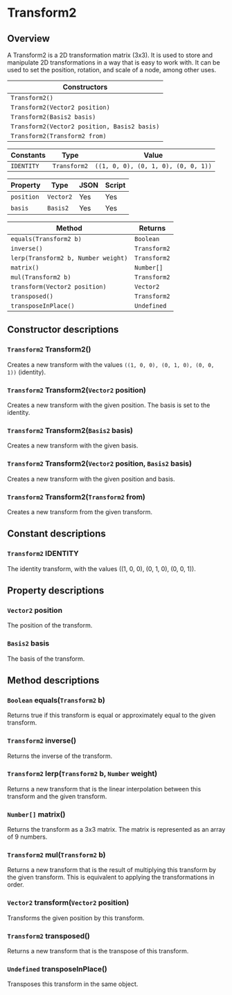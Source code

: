 # Transform2

## Overview

A Transform2 is a 2D transformation matrix (3x3). It is used to store and manipulate 2D transformations in a way that is easy to work with. It can be used to set the position, rotation, and scale of a node, among other uses.

| Constructors |
|--------------|
| `Transform2()` |
| `Transform2(Vector2 position)` |
| `Transform2(Basis2 basis)` |
| `Transform2(Vector2 position, Basis2 basis)` |
| `Transform2(Transform2 from)` |

| Constants | Type | Value |
|-----------|------|-------|
| `IDENTITY` | `Transform2` | `((1, 0, 0), (0, 1, 0), (0, 0, 1))` |

| Property | Type | JSON | Script |
|----------|------|------|--------|
| `position` | `Vector2` | Yes | Yes |
| `basis` | `Basis2` | Yes | Yes |

| Method | Returns |
|--------|---------|
| `equals(Transform2 b)` | `Boolean` |
| `inverse()` | `Transform2` |
| `lerp(Transform2 b, Number weight)` | `Transform2` |
| `matrix()` | `Number[]` |
| `mul(Transform2 b)` | `Transform2` |
| `transform(Vector2 position)` | `Vector2` |
| `transposed()` | `Transform2` |
| `transposeInPlace()` | `Undefined` |

## Constructor descriptions

### `Transform2` Transform2()

Creates a new transform with the values `((1, 0, 0), (0, 1, 0), (0, 0, 1))` (identity).

### `Transform2` Transform2(`Vector2` position)

Creates a new transform with the given position. The basis is set to the identity.

### `Transform2` Transform2(`Basis2` basis)

Creates a new transform with the given basis.

### `Transform2` Transform2(`Vector2` position, `Basis2` basis)

Creates a new transform with the given position and basis.

### `Transform2` Transform2(`Transform2` from)

Creates a new transform from the given transform.

## Constant descriptions

### `Transform2` IDENTITY

The identity transform, with the values ((1, 0, 0), (0, 1, 0), (0, 0, 1)).

## Property descriptions

### `Vector2` position

The position of the transform.

### `Basis2` basis

The basis of the transform.

## Method descriptions

### `Boolean` equals(`Transform2` b)

Returns true if this transform is equal or approximately equal to the given transform.

### `Transform2` inverse()

Returns the inverse of the transform.

### `Transform2` lerp(`Transform2` b, `Number` weight)

Returns a new transform that is the linear interpolation between this transform and the given transform.

### `Number[]` matrix()

Returns the transform as a 3x3 matrix. The matrix is represented as an array of 9 numbers.

### `Transform2` mul(`Transform2` b)

Returns a new transform that is the result of multiplying this transform by the given transform. This is equivalent to applying the transformations in order.

### `Vector2` transform(`Vector2` position)

Transforms the given position by this transform.

### `Transform2` transposed()

Returns a new transform that is the transpose of this transform.

### `Undefined` transposeInPlace()

Transposes this transform in the same object.
